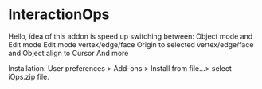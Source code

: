 # InteractionOps
Hello, idea of this addon is speed up switching between:
  Object mode and Edit mode
  Edit mode vertex/edge/face
  Origin to selected vertex/edge/face and Object align to Cursor
  And more

Installation:
  User preferences > Add-ons > Install from file…> select iOps.zip file.

